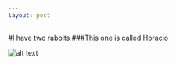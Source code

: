 ```yaml
---
layout: post
---
```

#I have two rabbits
###This one is called Horacio

![alt text](https://lh6.googleusercontent.com/-Xwtgn90ANas/VL2dHbKa5DI/AAAAAAAAOZY/Rvx7ZD_6hi4/w680-h510-no/IMG_20150119_181613.jpg "Sleepy Hori")


